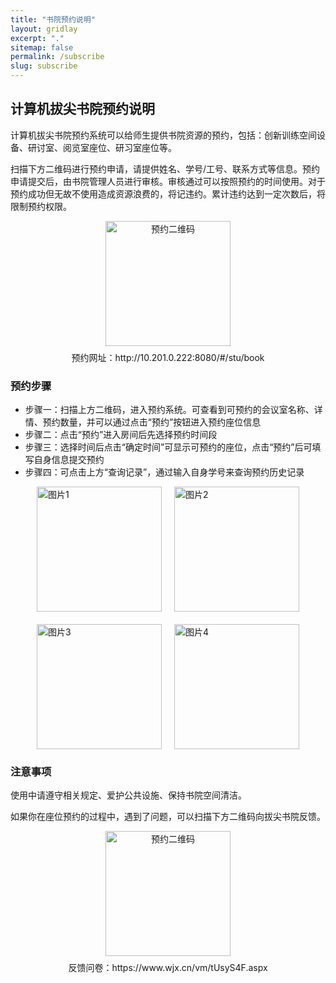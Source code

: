 ```yaml
---
title: "书院预约说明"
layout: gridlay
excerpt: "."
sitemap: false
permalink: /subscribe
slug: subscribe
---
```


## 计算机拔尖书院预约说明

计算机拔尖书院预约系统可以给师生提供书院资源的预约，包括：创新训练空间设备、研讨室、阅览室座位、研习室座位等。

扫描下方二维码进行预约申请，请提供姓名、学号/工号、联系方式等信息。预约申请提交后，由书院管理人员进行审核。审核通过可以按照预约的时间使用。对于预约成功但无故不使用造成资源浪费的，将记违约。累计违约达到一定次数后，将限制预约权限。

<p style="text-align: center;">
  <img src="{{ site.baseurl }}/images/academy/1280X1280.png" alt="预约二维码" style="width: 200px; height: auto;" />
  <br />
  <span style="display: inline-block; margin-top: 8px;">预约网址：http://10.201.0.222:8080/#/stu/book</span>
</p>

### 预约步骤

- 步骤一：扫描上方二维码，进入预约系统。可查看到可预约的会议室名称、详情、预约数量，并可以通过点击“预约”按钮进入预约座位信息
- 步骤二：点击“预约”进入房间后先选择预约时间段
- 步骤三：选择时间后点击“确定时间”可显示可预约的座位，点击“预约”后可填写自身信息提交预约
- 步骤四：可点击上方“查询记录”，通过输入自身学号来查询预约历史记录


<div style="display: flex; justify-content: center; gap: 20px; flex-wrap: wrap;">
  <img src="{{ site.baseurl }}/images/academy/1.png" alt="图片1" style="width: 200px; height: auto;">
  <img src="{{ site.baseurl }}/images/academy/2.png" alt="图片2" style="width: 200px; height: auto;">
  <img src="{{ site.baseurl }}/images/academy/3.png" alt="图片3" style="width: 200px; height: auto;">
  <img src="{{ site.baseurl }}/images/academy/4.png" alt="图片4" style="width: 200px; height: auto;">
</div>


### 注意事项

使用中请遵守相关规定、爱护公共设施、保持书院空间清洁。

如果你在座位预约的过程中，遇到了问题，可以扫描下方二维码向拔尖书院反馈。

<p style="text-align: center;">
  <img src="{{ site.baseurl }}/images/academy/Fankui.png" alt="预约二维码" style="width: 200px; height: auto;" />
  <br />
  <span style="display: inline-block; margin-top: 8px;">反馈问卷：https://www.wjx.cn/vm/tUsyS4F.aspx</span>
</p>
